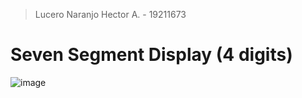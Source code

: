 > Lucero Naranjo Hector A. - 19211673

# Seven Segment Display (4 digits)
![image](https://user-images.githubusercontent.com/95378364/190031994-da61a5b3-0a19-437f-8bf3-2b085efac7f6.png)
